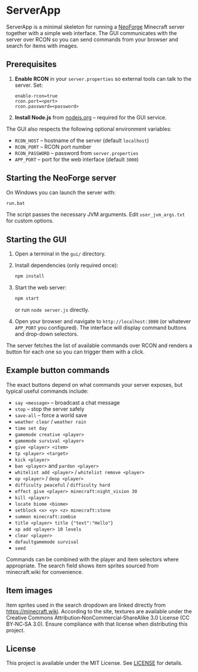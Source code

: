 # ServerApp

ServerApp is a minimal skeleton for running a [NeoForge](https://neoforged.net/) Minecraft server together with a simple web interface. The GUI communicates with the server over RCON so you can send commands from your browser and search for items with images.

## Prerequisites

1. **Enable RCON** in your `server.properties` so external tools can talk to the server. Set:
   ```
   enable-rcon=true
   rcon.port=<port>
   rcon.password=<password>
   ```
2. **Install Node.js** from [nodejs.org](https://nodejs.org/) – required for the GUI service.

The GUI also respects the following optional environment variables:

- `RCON_HOST` – hostname of the server (default `localhost`)
- `RCON_PORT` – RCON port number
- `RCON_PASSWORD` – password from `server.properties`
- `APP_PORT` – port for the web interface (default `3000`)

## Starting the NeoForge server

On Windows you can launch the server with:

```bat
run.bat
```

The script passes the necessary JVM arguments. Edit `user_jvm_args.txt` for custom options.

## Starting the GUI

1. Open a terminal in the `gui/` directory.
2. Install dependencies (only required once):
   ```bash
   npm install
   ```
3. Start the web server:
   ```bash
   npm start
   ```
   or run `node server.js` directly.

4. Open your browser and navigate to `http://localhost:3000` (or whatever
   `APP_PORT` you configured). The interface will display command buttons and
   drop-down selectors.

The server fetches the list of available commands over RCON and renders a button
for each one so you can trigger them with a click.

## Example button commands

The exact buttons depend on what commands your server exposes, but typical useful commands include:

- `say <message>` – broadcast a chat message
- `stop` – stop the server safely
- `save-all` – force a world save
- `weather clear` / `weather rain`
- `time set day`
- `gamemode creative <player>`
- `gamemode survival <player>`
- `give <player> <item>`
- `tp <player> <target>`
- `kick <player>`
- `ban <player>` and `pardon <player>`
- `whitelist add <player>` / `whitelist remove <player>`
- `op <player>` / `deop <player>`
- `difficulty peaceful` / `difficulty hard`
- `effect give <player> minecraft:night_vision 30`
- `kill <player>`
- `locate biome <biome>`
- `setblock <x> <y> <z> minecraft:stone`
- `summon minecraft:zombie`
- `title <player> title {"text":"Hello"}`
- `xp add <player> 10 levels`
- `clear <player>`
- `defaultgamemode survival`
- `seed`

Commands can be combined with the player and item selectors where appropriate. The search field shows item sprites sourced from minecraft.wiki for convenience.

## Item images

Item sprites used in the search dropdown are linked directly from <https://minecraft.wiki>. According to the site, textures are available under the Creative Commons Attribution‑NonCommercial‑ShareAlike 3.0 License (CC BY‑NC‑SA 3.0). Ensure compliance with that license when distributing this project.

## License

This project is available under the MIT License. See [LICENSE](LICENSE) for details.
